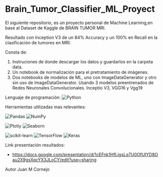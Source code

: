 # Brain_Tumor_Classifier_ML_Proyect

El siguiente repositorio, es un proyecto personal de Machine Learning,en base al Dataset de Kaggle de BRAIN TUMOR MRI.

Resultado con Inception V3  de un 84% Accuracy y un 100% en Recall en la clasificación de tumores en MRI.

Consta de:
1. Instruciones de donde descargar los datos y guardarlos en la carpeta data.
2. Un notebook de normalización para el pretratamiento de imágenes.
3. Dos notebooks de modelos de ML, uno con ImageDataGenerator y otro sin uso de ImageDataGenerator. Usando 3 modelos preentrenados de Redes Neuronales Convolucionales. Inceptio V3, VGG16 y Vgg19

Lenguaje de programación:
![Python](https://img.shields.io/badge/python-3670A0?style=for-the-badge&logo=python&logoColor=ffdd54)

Herramientas utilizadas mas relevantes:

![Pandas](https://img.shields.io/badge/pandas-%23150458.svg?style=for-the-badge&logo=pandas&logoColor=white) ![NumPy](https://img.shields.io/badge/numpy-%23013243.svg?style=for-the-badge&logo=numpy&logoColor=white)

![Plotly](https://img.shields.io/badge/Plotly-%233F4F75.svg?style=for-the-badge&logo=plotly&logoColor=white) ![Seaborn](https://img.shields.io/badge/Visualizaci%C3%B3n-Seaborn-blue?style=for-the-badge&logo=appveyor)

![scikit-learn](https://img.shields.io/badge/scikit--learn-%23F7931E.svg?style=for-the-badge&logo=scikit-learn&logoColor=white) ![TensorFlow](https://img.shields.io/badge/TensorFlow-%23FF6F00.svg?style=for-the-badge&logo=TensorFlow&logoColor=white) 	![Keras](https://img.shields.io/badge/Keras-%23D00000.svg?style=for-the-badge&logo=Keras&logoColor=white)

Link presentación resultados:
- https://docs.google.com/presentation/d/1cEFnk1HfLjgsLq7U0OfUIYD8Oau2X9gsXqcYX3JLoCY/edit?usp=sharing

Autor Juan M Cornejo

